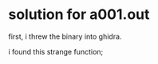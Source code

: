 # solution for a001.out
first, i threw the binary into ghidra.

i found this strange function;
```
```